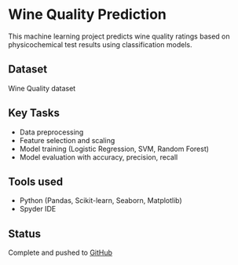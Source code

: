 # Wine Quality Prediction
This machine learning project predicts wine quality ratings based on physicochemical test results using classification models.

## Dataset
Wine Quality dataset

## Key Tasks
- Data preprocessing
- Feature selection and scaling
- Model training (Logistic Regression, SVM, Random Forest)
- Model evaluation with accuracy, precision, recall

## Tools used
- Python (Pandas, Scikit-learn, Seaborn, Matplotlib)
- Spyder IDE

## Status
Complete and pushed to [GitHub](https://github.com/AGBANA271/OIBSIP)
